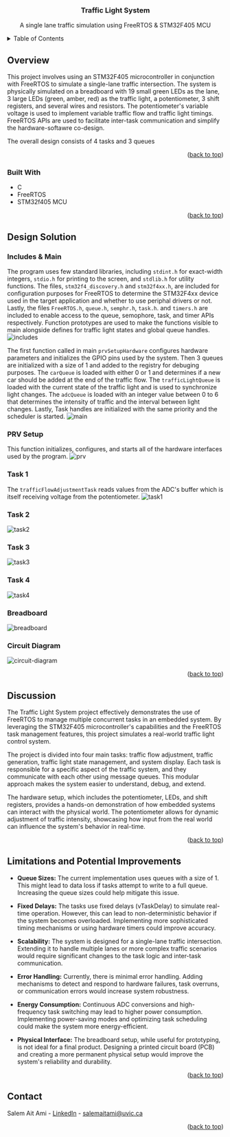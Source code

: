 <a name="readme-top"></a>

<!-- Title -->
<div align="center">
<h3 align="center">Traffic Light System</h3>

  <p align="center">
    A single lane traffic simulation using FreeRTOS & STM32F405 MCU
  </p>
</div>


<!-- TABLE OF CONTENTS -->
<details>
  <summary>Table of Contents</summary>
  <ol>
    <li>
      <a href="#overview">Overview</a>
      <ul>
        <li><a href="#built-with">Built With</a></li>
      </ul>
    </li>
    <li>
      <a href="#design-solution">Design Solution</a>
      <ul>
        <li><a href="#prv-setup">PRV Setup</a></li>
        <li><a href="#task-1">Task 1</a></li>
        <li><a href="#task-2">Task 2</a></li>
        <li><a href="#task-3">Task 3</a></li>
        <li><a href="#task-4">Task 4</a></li>
      </ul>
    </li>
    <li><a href="#discussion">Discussion</a></li>
    <li><a href="#limitations-and-potential-improvements">Limitations and Potential Improvements</a></li>
    <li><a href="#contact">Contact</a></li>
  </ol>
</details>



<!-- ABOUT THE PROJECT -->
## Overview

This project involves using an STM32F405 microcontroller in conjunction with FreeRTOS to simulate a single-lane traffic intersection. 
The system is physically simulated on a breadboard with 19 small green LEDs as the lane, 3 large LEDs (green, amber, red) as the traffic light, a potentiometer, 3 shift registers, and several wires and resistors.
The potentiometer's variable voltage is used to implement variable traffic flow and traffic light timings. FreeRTOS APIs are used to facilitate inter-task communication and simplify the hardware-softawre co-design.

The overall design consists of 4 tasks and 3 queues

<p align="right">(<a href="#readme-top">back to top</a>)</p>


### Built With

* C
* FreeRTOS
* STM32f405 MCU

<p align="right">(<a href="#readme-top">back to top</a>)</p>


<!-- DESIGN SOLUTION -->
## Design Solution

### Includes & Main

The program uses few standard libraries, including `stdint.h` for exact-width integers, `stdio.h` for printing to the screen, and `stdlib.h` for utility functions. 
The files, `stm32f4_discovery.h` and `stm32f4xx.h`, are included for configuration purposes for FreeRTOS to determine the STM32F4xx device used in the target application and whether to use periphal drivers or not.
Lastly, the files `FreeRTOS.h`, `queue.h`, `semphr.h`, `task.h`. and `timers.h` are included to enable access to the queue, semophore, task, and timer APIs respectively. 
Function prototypes are used to make the functions visible to main alongside defines for traffic light states and global queue handles. 
![includes]

The first function called in main `prvSetupHardware` configures hardware parameters and initializes the GPIO pins used by the system. Then 3 queues are initialized with a size of 1 and added to the registry for debuging purposes. The `carQueue` is loaded with either 0 or 1 and determines if a new car should be added at the end of the traffic flow. The `trafficLightQueue` is loaded with the current state of the traffic light and is used to synchronize light changes. The `adcQueue` is loaded with an integer value between 0 to 6 that determines the intensity of traffic and the interval between light changes. Lastly, Task handles are initialized with the same priority and the scheduler is started.
![main]

### PRV Setup

This function initializes, configures, and starts all of the hardware interfaces used by the program.
![prv]

### Task 1

The `trafficFlowAdjustmentTask` reads values from the ADC's buffer which is itself receiving voltage from the potentiometer.
![task1]

### Task 2

![task2]

### Task 3

![task3]

### Task 4

![task4]

### Breadboard

![breadboard]

### Circuit Diagram

![circuit-diagram]

<p align="right">(<a href="#readme-top">back to top</a>)</p>


<!-- DISCUSSION -->
## Discussion

The Traffic Light System project effectively demonstrates the use of FreeRTOS to manage multiple concurrent tasks in an embedded system. By leveraging the STM32F405 microcontroller's capabilities and the FreeRTOS task management features, this project simulates a real-world traffic light control system.

The project is divided into four main tasks: traffic flow adjustment, traffic generation, traffic light state management, and system display. Each task is responsible for a specific aspect of the traffic system, and they communicate with each other using message queues. This modular approach makes the system easier to understand, debug, and extend.

The hardware setup, which includes the potentiometer, LEDs, and shift registers, provides a hands-on demonstration of how embedded systems can interact with the physical world. The potentiometer allows for dynamic adjustment of traffic intensity, showcasing how input from the real world can influence the system's behavior in real-time.

<p align="right">(<a href="#readme-top">back to top</a>)</p>

<!-- LIMITATIONS & POTENTIAL IMPROVEMENTS -->
## Limitations and Potential Improvements

- **Queue Sizes:** The current implementation uses queues with a size of 1. This might lead to data loss if tasks attempt to write to a full queue. Increasing the queue sizes could help mitigate this issue.

- **Fixed Delays:** The tasks use fixed delays (vTaskDelay) to simulate real-time operation. However, this can lead to non-deterministic behavior if the system becomes overloaded. Implementing more sophisticated timing mechanisms or using hardware timers could improve accuracy.

- **Scalability:** The system is designed for a single-lane traffic intersection. Extending it to handle multiple lanes or more complex traffic scenarios would require significant changes to the task logic and inter-task communication.

- **Error Handling:** Currently, there is minimal error handling. Adding mechanisms to detect and respond to hardware failures, task overruns, or communication errors would increase system robustness.

- **Energy Consumption:** Continuous ADC conversions and high-frequency task switching may lead to higher power consumption. Implementing power-saving modes and optimizing task scheduling could make the system more energy-efficient.

- **Physical Interface:** The breadboard setup, while useful for prototyping, is not ideal for a final product. Designing a printed circuit board (PCB) and creating a more permanent physical setup would improve the system's reliability and durability.

<p align="right">(<a href="#readme-top">back to top</a>)</p>


<!-- CONTACT -->
## Contact

Salem Ait Ami - [LinkedIn](https://www.linkedin.com/in/salemaitami/) - [salemaitami@uvic.ca](salemaitami@uvic.ca)

<p align="right">(<a href="#readme-top">back to top</a>)</p>



<!-- MARKDOWN LINKS & IMAGES -->
[breadboard]: images/breadboard.png
[circuit-diagram]: images/circuit_diagram.png
[prv]: images/prv_setup_hardware.png
[includes]: images/includes.png
[main]: images/maintls.png
[task1]: images/task1.png
[task2]: images/task2.png
[task3]: images/task3.png
[task4]: images/task4.png
